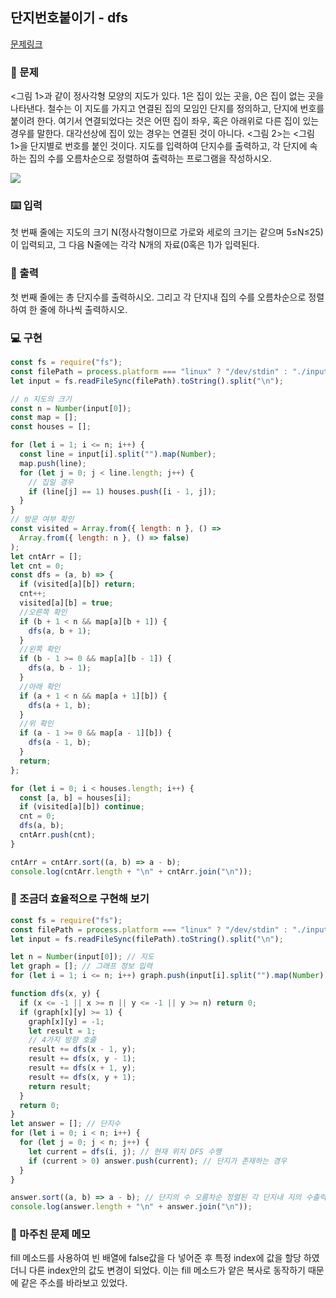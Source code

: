 ## 단지번호붙이기 - dfs

[문제링크](https://www.acmicpc.net/problem/2667)

### 🙏 문제

<그림 1>과 같이 정사각형 모양의 지도가 있다. 1은 집이 있는 곳을, 0은 집이 없는 곳을 나타낸다. 철수는 이 지도를 가지고 연결된 집의 모임인 단지를 정의하고, 단지에 번호를 붙이려 한다. 여기서 연결되었다는 것은 어떤 집이 좌우, 혹은 아래위로 다른 집이 있는 경우를 말한다. 대각선상에 집이 있는 경우는 연결된 것이 아니다. <그림 2>는 <그림 1>을 단지별로 번호를 붙인 것이다. 지도를 입력하여 단지수를 출력하고, 각 단지에 속하는 집의 수를 오름차순으로 정렬하여 출력하는 프로그램을 작성하시오.

![](https://onlinejudgeimages.s3-ap-northeast-1.amazonaws.com/upload/images/ITVH9w1Gf6eCRdThfkegBUSOKd.png)

### ⌨️ 입력

첫 번째 줄에는 지도의 크기 N(정사각형이므로 가로와 세로의 크기는 같으며 5≤N≤25)이 입력되고, 그 다음 N줄에는 각각 N개의 자료(0혹은 1)가 입력된다.

### 🎨 출력

첫 번째 줄에는 총 단지수를 출력하시오. 그리고 각 단지내 집의 수를 오름차순으로 정렬하여 한 줄에 하나씩 출력하시오.

### 💻 구현

```javascript
const fs = require("fs");
const filePath = process.platform === "linux" ? "/dev/stdin" : "./input.txt";
let input = fs.readFileSync(filePath).toString().split("\n");

// n 지도의 크기
const n = Number(input[0]);
const map = [];
const houses = [];

for (let i = 1; i <= n; i++) {
  const line = input[i].split("").map(Number);
  map.push(line);
  for (let j = 0; j < line.length; j++) {
    // 집일 경우
    if (line[j] == 1) houses.push([i - 1, j]);
  }
}
// 방문 여부 확인
const visited = Array.from({ length: n }, () =>
  Array.from({ length: n }, () => false)
);
let cntArr = [];
let cnt = 0;
const dfs = (a, b) => {
  if (visited[a][b]) return;
  cnt++;
  visited[a][b] = true;
  //오른쪽 확인
  if (b + 1 < n && map[a][b + 1]) {
    dfs(a, b + 1);
  }
  //왼쪽 확인
  if (b - 1 >= 0 && map[a][b - 1]) {
    dfs(a, b - 1);
  }
  //아래 확인
  if (a + 1 < n && map[a + 1][b]) {
    dfs(a + 1, b);
  }
  //위 확인
  if (a - 1 >= 0 && map[a - 1][b]) {
    dfs(a - 1, b);
  }
  return;
};

for (let i = 0; i < houses.length; i++) {
  const [a, b] = houses[i];
  if (visited[a][b]) continue;
  cnt = 0;
  dfs(a, b);
  cntArr.push(cnt);
}

cntArr = cntArr.sort((a, b) => a - b);
console.log(cntArr.length + "\n" + cntArr.join("\n"));
```

### 🤔 조금더 효율적으로 구현해 보기

```javascript
const fs = require("fs");
const filePath = process.platform === "linux" ? "/dev/stdin" : "./input.txt";
let input = fs.readFileSync(filePath).toString().split("\n");

let n = Number(input[0]); // 지도
let graph = []; // 그래프 정보 입력
for (let i = 1; i <= n; i++) graph.push(input[i].split("").map(Number));

function dfs(x, y) {
  if (x <= -1 || x >= n || y <= -1 || y >= n) return 0;
  if (graph[x][y] >= 1) {
    graph[x][y] = -1;
    let result = 1;
    // 4가지 방향 호출
    result += dfs(x - 1, y);
    result += dfs(x, y - 1);
    result += dfs(x + 1, y);
    result += dfs(x, y + 1);
    return result;
  }
  return 0;
}
let answer = []; // 단지수
for (let i = 0; i < n; i++) {
  for (let j = 0; j < n; j++) {
    let current = dfs(i, j); // 현재 위치 DFS 수행
    if (current > 0) answer.push(current); // 단지가 존재하는 경우
  }
}

answer.sort((a, b) => a - b); // 단지의 수 오름차순 정렬된 각 단지내 지의 수출력
console.log(answer.length + "\n" + answer.join("\n"));
```

### 🥸 마주친 문제 메모

fill 메소드를 사용하여 빈 배열에 false값을 다 넣어준 후 특정 index에 값을 할당 하였더니 다른 index안의 값도 변경이 되었다.
이는 fill 메소드가 얕은 복사로 동작하기 때문에 같은 주소를 바라보고 있었다.
